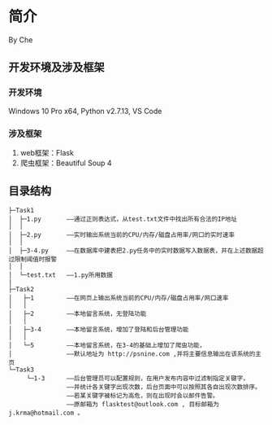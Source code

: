 # 简介

By Che

## 开发环境及涉及框架
### 开发环境
Windows 10 Pro x64, Python v2.7.13, VS Code
### 涉及框架
1. web框架：Flask
2. 爬虫框架：Beautiful Soup 4
## 目录结构
    ├─Task1
    │  ├─1.py       ——通过正则表达式，从test.txt文件中找出所有合法的IP地址
    │  │
    │  ├─2.py       ——实时输出系统当前的CPU/内存/磁盘占用率/网口的实时速率
    │  │
    │  ├─3-4.py     ——在数据库中建表把2.py任务中的实时数据写入数据表，并在上述数据超过限制阈值时报警
    │  │
    │  └─test.txt   ——1.py所用数据
    |
    ├─Task2
    │   ├─1         ——在网页上输出系统当前的CPU/内存/磁盘占用率/网口速率
    │   │
    │   ├─2         ——本地留言系统，无登陆功能
    │   │
    │   ├─3-4       ——本地留言系统，增加了登陆和后台管理功能
    │   │
    │   └─5         ——本地留言系统，在3-4的基础上增加了爬虫功能，
    │               ——默认地址为 http://psnine.com ,并将主要信息输出在该系统的主页
    └─Task3
         └─1-3      ——后台管理员可以配置规则，在用户发布内容中过滤制指定关键字，
         			——并统计各关键字出现次数，后台页面中可以按照其各自出现次数排序。
         			——若某关键字被标记为高危，则在出现时会以邮件告警。
         			——原邮箱为 flasktest@outlook.com , 目标邮箱为 j.krma@hotmail.com 。
                    
